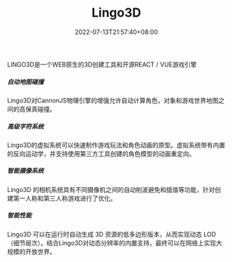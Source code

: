 ﻿---
weight: 
title: "Lingo3D"
description: "Lingo3D"
date: 2022-07-13T21:57:40+08:00
lastmod: 2022-07-13T16:45:40+08:00
draft: false
authors: ["MineW"]
featuredImage: "286.jpg"
link: "https://lingo3d.com/"
tags: ["Lingo3D","开发者服务"]
categories: ["navigation"]
navigation: ["开发者服务"]
lightgallery: true
toc: true
pinned: false
recommend: false
recommend1: false
---
LINGO3D是一个WEB原生的3D创建工具和开源REACT / VUE游戏引擎

##### 自动地图碰撞

Lingo3D对CannonJS物理引擎的增强允许自动计算角色，对象和游戏世界地图之间的高保真碰撞。

##### 高级字符系统

Lingo3D的虚拟系统可以快速制作游戏玩法和角色动画的原型。虚拟系统带有内置的反向运动学，并支持使用第三方工具创建的角色模型的动画重定向。

##### 智能摄像系统

Lingo3D 的相机系统具有不同摄像机之间的自动削波避免和插值等功能，针对创建第一人称和第三人称游戏进行了优化。

##### 智能性能

Lingo3D 可以在运行时自动生成 3D 资源的低多边形版本，从而实现动态 LOD（细节层次）。结合Lingo3D对动态分辨率的内置支持，最终可以在网络上实现大规模的开放世界。

